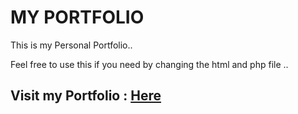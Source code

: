 # MY PORTFOLIO

This is my Personal Portfolio..

Feel free to use this if you need by changing the html and php file ..

## Visit my Portfolio : [Here]()


